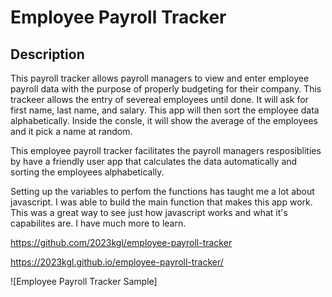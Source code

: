 # Employee Payroll Tracker

## Description
This payroll tracker allows payroll managers to view and enter employee payroll data with the purpose of properly budgeting for their company.
This trackeer allows the entry of severeal employees until done. It will ask for first name, last name, and salary. This app will then sort the employee data alphabetically. Inside the consle, it will show the average of the employees and it pick a name at random.

This employee payroll tracker facilitates the payroll managers resposiblities by have a friendly user app that calculates the data automatically and sorting the employees alphabetically.

Setting up the variables to perfom the functions has taught me a lot about javascript. I was able to build the main function that makes this app work. This was a great way to see just how javascript works and what it's capabilites are. I have much more to learn.

https://github.com/2023kgl/employee-payroll-tracker

https://2023kgl.github.io/employee-payroll-tracker/


![Employee Payroll Tracker Sample]



